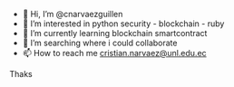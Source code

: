 - 👋 Hi, I’m @cnarvaezguillen
- 👀 I’m interested in python security - blockchain - ruby
- 🌱 I’m currently learning blockchain smartcontract
- 💞️ I’m searching where i could collaborate 
- 📫 How to reach me cristian.narvaez@unl.edu.ec

<!---
cnarvaezguillen/cnarvaezguillen is a ✨ special ✨ repository because its `README.md` (this file) appears on your GitHub profile.
You can click the Preview link to take a look at your changes.
--->

Thaks
